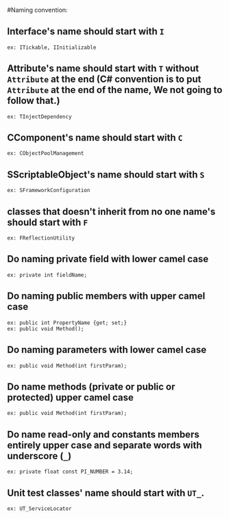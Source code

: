 #Naming convention:

## Interface's name should start with  `I`
	ex: ITickable, IInitializable

## Attribute's name should start with `T` without `Attribute` at the end (C# convention is to put `Attribute` at the end of the name, We not going to follow that.)
	ex: TInjectDependency

## CComponent's name should start with `C`
	ex: CObjectPoolManagement

## SScriptableObject's name should start with `S`
	ex: SFrameworkConfiguration

## classes that doesn't inherit from no one name's should start with `F`
	ex: FReflectionUtility

## Do naming private field with lower camel case
	ex: private int fieldName;

## Do naming public members with upper camel case
	ex: public int PropertyName {get; set;}
	ex: public void Method();

## Do naming parameters with lower camel case
	ex: public void Method(int firstParam);

## Do name methods (private or public or protected) upper camel case
	ex: public void Method(int firstParam);

## Do name read-only and constants members entirely upper case and separate words with underscore (`_`)
	ex: private float const PI_NUMBER = 3.14;

## Unit test classes' name should start with `UT_`.
	ex: UT_ServiceLocator